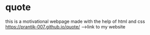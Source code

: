 # quote


this is a motivational webpage made with the help of html and css
https://prantik-007.github.io/quote/  -->link to my website
